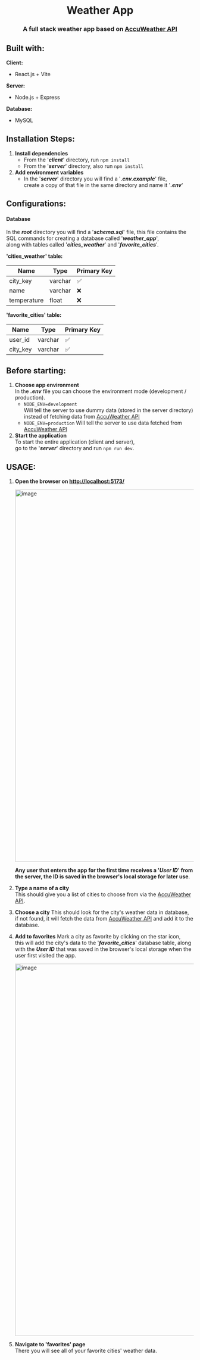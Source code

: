 <h1 align="center">Weather App</h1>
<h3 align="center">A full stack weather app based on <a href="https://developer.accuweather.com/apis" target="_blank">AccuWeather API</a></h3>

<h2>Built with:</h2>

**Client:**
*   React.js + Vite

**Server:**
*   Node.js + Express

**Database:**
*   MySQL

<h2>Installation Steps:</h2>

1. **Install dependencies**
    * From the '**_client_**' directory, run `npm install`
    * From the '**_server_**' directory, also run `npm install`
2. **Add environment variables**
    * In the '**_server_**' directory you will find a '**_.env.example_**' file,  
      create a copy of that file in the same directory and name it '**_.env_**'

<h2>Configurations:</h2>

#### Database  
In the **_root_** directory you will find a '**_schema.sql_**' file,
this file contains the SQL commands for creating a database called '**_weather_app_**',  
along with tables called '**_cities_weather_**' and '**_favorite_cities_**'.  

**'cities_weather' table:**  
<table>
<thead>
  <tr>
    <th>Name</th>
    <th>Type</th>
    <th>Primary Key</th>
  </tr>
</thead>
<tbody>
  <tr>
    <td>city_key</td>
    <td>varchar</td>
    <td>✅</td>
  </tr>
  <tr>
    <td>name</td>
    <td>varchar</td>
    <td>❌</td>
  </tr>
  <tr>
    <td>temperature</td>
    <td>float</td>
    <td>❌</td>
  </tr>
</tbody>
</table>

**'favorite_cities' table:**  
<table>
<thead>
  <tr>
    <th>Name</th>
    <th>Type</th>
    <th>Primary Key</th>
  </tr>
</thead>
<tbody>
  <tr>
    <td>user_id</td>
    <td>varchar</td>
    <td>✅</td>
  </tr>
  <tr>
    <td>city_key</td>
    <td>varchar</td>
    <td>✅</td>
  </tr>
</tbody>
</table>

<h2>Before starting:</h2>  

1. **Choose app environment**  
   In the **_.env_** file you can choose the environment mode (development / production).
   *  `NODE_ENV=development`  
         Will tell the server to use dummy data (stored in the server directory) instead of fetching data from <a href="https://developer.accuweather.com/apis" target="_blank">AccuWeather API</a>
   *  `NODE_ENV=production`
         Will tell the server to use data fetched from <a href="https://developer.accuweather.com/apis" target="_blank">AccuWeather API</a>
2. **Start the application**  
   To start the entire application (client and server),  
   go to the '**_server_**' directory and run `npm run dev`.  

<h2>USAGE:</h2>  

1. **Open the browser on <a href="http://localhost:5173/" target="_blank">http://localhost:5173/</a>**  

   <img width="1000" alt="image" src="https://github.com/adilev7/Adi-Lev-14-01-2024-FullStack/assets/71292432/d8bbe499-de47-4d79-9a15-108ab9cfb28c">  
   
   **Any user that enters the app for the first time receives a '_User ID_' from the server, the ID is saved in the browser's local storage for later use**.  

2. **Type a name of a city**  
   This should give you a list of cities to choose from via the <a href="https://developer.accuweather.com/apis" target="_blank">AccuWeather API</a>.

3. **Choose a city**
   This should look for the city's weather data in database,  
   if not found, it will fetch the data from <a href="https://developer.accuweather.com/apis" target="_blank">AccuWeather API</a> and add it to the database.  
   
4. **Add to favorites**
   Mark a city as favorite by clicking on the star icon,  
   this will add the city's data to the '**_favorite_cities_**' database table,
   along with the **_User ID_** that was saved in the browser's local storage when the user first visited the app.  

   <img width="1000" alt="image" src="https://github.com/adilev7/Adi-Lev-14-01-2024-FullStack/assets/71292432/a19ef94f-98df-4c14-826c-3e4f731b7be6">  

5. **Navigate to 'favorites' page**  
   There you will see all of your favorite cities' weather data.
